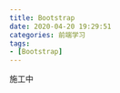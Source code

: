 ```yaml
---
title: Bootstrap
date: 2020-04-20 19:29:51
categories: 前端学习
tags:
- [Bootstrap]
---
```


施工中

<!-- more -->